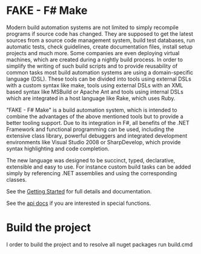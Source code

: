 # FAKE - F# Make

Modern build automation systems are not limited to simply recompile programs if 
source code has changed. They are supposed to get the latest sources from a source 
code management system, build test databases, run automatic tests, check guidelines, 
create documentation files, install setup projects and much more. Some companies are 
even deploying virtual machines, which are created during a nightly build process. In 
order to simplify the writing of such build scripts and to provide reusability of common 
tasks most build automation systems are using a domain-specific language (DSL). These tools 
can be divided into tools using external DSLs with a custom syntax like make, tools using 
external DSLs with an XML based syntax like MSBuild or Apache Ant and tools using internal 
DSLs which are integrated in a host language like Rake, which uses Ruby.

"FAKE - F# Make" is a build automation system, which is intended to combine the advantages 
of the above mentioned tools but to provide a better tooling support. Due to its integration 
in F#, all benefits of the .NET Framework and functional programming can be used, including 
the extensive class library, powerful debuggers and integrated development environments like 
Visual Studio 2008 or SharpDevelop, which provide syntax highlighting and code completion.

The new language was designed to be succinct, typed, declarative, extensible and easy to use. 
For instance custom build tasks can be added simply by referencing .NET assemblies and using 
the corresponding classes.

See the [Getting Started](GettingStarted.html) for full details and documentation.

See the [api docs](api/index.htm) if you are interested in special functions.

# Build the project

I order to build the project and to resolve all nuget packages run build.cmd
